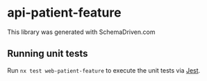 
# api-patient-feature

This library was generated with SchemaDriven.com

## Running unit tests

Run `nx test web-patient-feature` to execute the unit tests via [Jest](https://jestjs.io).

